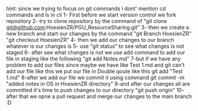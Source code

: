 hint: since we trying to focus on git commands i dont' mention cd commands and ls in cli 
1- First before we start version control we fork repository 
2- try to clone repository by the command of
     "git clone git@github.com:HoesienZR/PGU_ResourceSharing.git" 
3- then we create a new branch and start our changes by the command 
    "git Branch  HoesienZR"
    "git checkout HoesienZR"
4- then we add our changes to our branch whatever is our changes is 
5- use "git status" to see what changes is not staged 
6- after see what changes is not we use add command to add our file in staging like the following 
    "git add Notes.md"
7-but if we have any problem to add our files since maybe we have like Test 1.md 
and git can't add our file like this we put our file in Double qoute like this 
    git add "Test 1.md"
8-after we add our file we commit it using command 
    git commit -m "added notes in OS in HoesienZR directory" 
9-and after our changes all are committed it's time to push changes to our directory 
    "git push origin"
10- after that we opne a pull request and merge our changes to the main branch :D 
